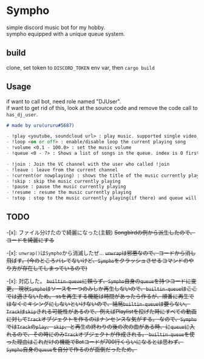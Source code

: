 Sympho
===

simple discord music bot for my hobby.</br>
sympho equipped with a unique queue system.</br>

## build

clone, set token to `DISCORD_TOKEN` env var, then `cargo build`

## Usage
if want to call bot, need role named "DJUser".</br>
if want to get rid of this, look at the source code and remove the code call to `has_dj_user`.</br>

```markdown
# made by uru(ururu#5687)

- !play <youtube, soundcloud url> : play music. supported single video, and playlist
- !loop <on or off> : enable/disable loop the current playing song
- !volume <0.1 - 100.0> : set the music volume
- !queue <0 - ?> : Shows a list of songs in the queue. index is 0 first.

- !join : Join the VC channel with the user who called !join
- !leave : leave from the current channel
- !current(or nowplaying) : shows the title of the music currently playing
- !skip : skip the music currently playing
- !pause : pause the music currently playing
- !resume : resume the music currently playing
- !stop : stop to the music currently playing(if there) and queue will be empty
```

## TODO

-[x]: ファイル分けたので綺麗になった(主観) ~~Songbirdの例から派生したので、コードを綺麗にする~~

-[x]: `unwrap()`は`Sympho`から消滅したぜ... ~~`unwrap`は邪悪なので、コードから消し飛ばす。(今のところバレてないけど、`Sympho`をクラッシュさせるコマンドのやり方が存在してしまっているので)~~

-[x]: 対応した。 ~~`builtin-queue`に頼らず、`Sympho`自身の`queue`を持つコードに変更。
現状`Sympho`はソースを一つのみしか再生しないので、`builtin-queue`はここでは適さないため。
ssを再生する機能は時間があったら作るが、順番に再生ではなくミキシングにしないといけないので、結局`builtin-queue`は要らない。
`Track`は`skip`される可能性があるので、例えばPlaylistを投げた時にすべての動画に対して`Track`オブジェクトを作るのはナンセンスな気がする。
なので、`Sympho`では`Track`の`play`、 `skip`、と再生の終わりの後の次の曲がある時、に`queue`に入れるので、その時にのみ`Track`オブジェクトが作成される。
`builtin-queue`を使った理由はこれだけの機能でBotコードが700行くらいになるとは思わず、`Sympho`自身の`queue`を自分で作るのが面倒だったため。~~
